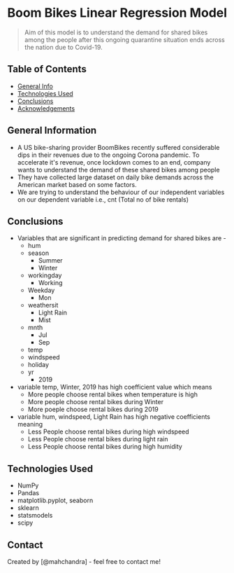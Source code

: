 # Boom Bikes Linear Regression Model
> Aim of this model is to understand the demand for shared bikes among the people after this ongoing quarantine situation ends across the nation due to Covid-19. 


## Table of Contents
* [General Info](#general-information)
* [Technologies Used](#technologies-used)
* [Conclusions](#conclusions)
* [Acknowledgements](#acknowledgements)


## General Information
- A US bike-sharing provider BoomBikes recently suffered considerable dips in their revenues due to the ongoing Corona pandemic. To accelerate it's revenue, once lockdown comes to an end, company wants to understand the demand of these shared bikes among people  
- They have collected large dataset on daily bike demands across the American market based on some factors. 
- We are trying to understand the behaviour of our independent variables on our dependent variable i.e., cnt (Total no of bike rentals)

<!-- You don't have to answer all the questions - just the ones relevant to your project. -->

## Conclusions
- Variables that are significant in predicting demand for shared bikes are - 
    - hum
    - season 
        - Summer
        - Winter
    - workingday
        - Working
    - Weekday
        - Mon
    - weathersit
        - Light Rain
        - Mist
    - mnth
        - Jul
        - Sep
    - temp
    - windspeed
    - holiday
    - yr
        - 2019
- variable temp, Winter, 2019 has high coefficient value which means 
    - More people choose rental bikes when temperature is high
    - More people choose rental bikes during Winter
    - More poeple choose rental bikes during 2019
- variable hum, windspeed, Light Rain has high negative coefficients meaning 
    - Less People choose rental bikes during high windspeed
    - Less People choose rental bikes during light rain
    - Less People choose rental bikes during high humidity

<!-- You don't have to answer all the questions - just the ones relevant to your project. -->


## Technologies Used
- NumPy
- Pandas
- matplotlib.pyplot, seaborn
- sklearn
- statsmodels
- scipy


<!-- As the libraries versions keep on changing, it is recommended to mention the version of library used in this project -->


## Contact
Created by [@mahchandra] - feel free to contact me!


<!-- Optional -->
<!-- ## License -->
<!-- This project is open source and available under the [... License](). -->

<!-- You don't have to include all sections - just the one's relevant to your project -->